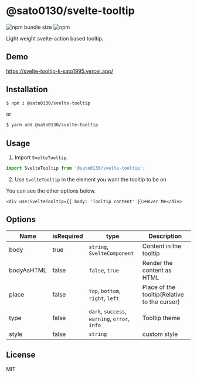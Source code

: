 # @sato0130/svelte-tooltip

![npm bundle size](https://img.shields.io/bundlephobia/minzip/@sato0130/svelte-tooltip)
![npm](https://img.shields.io/npm/v/@sato0130/svelte-tooltip?color=green)

Light weight svelte-action based tooltip.

## Demo

https://svelte-tooltip-k-sato1995.vercel.app/

## Installation

```bash
$ npm i @sato0130/svelte-tooltip
```

or

```bash
$ yarn add @sato0130/svelte-tooltip
```

## Usage

1. Import `SvelteTooltip`.

```typescript
import SvelteTooltip from '@sato0130/svelte-tooltip';
```

2. Use `SvelteTooltip` in the element you want the tooltip to be on

You can see the other options below.

```svelte
<div use:SvelteTooltip={{ body: 'Tooltip content' }}>Hover Me</div>
```

## Options

| Name       | isRequired | type                                          | Description                                  |
| -----      | ---------- | --------------------------------------------- | -------------------------------------------- |
| body       | true       | `string`, `SvelteComponent`                   | Content in the tooltip                       |
| bodyAsHTML | false      | `false`, `true`                               | Render the content as HTML                   |
| place      | false      | `top`, `bottom`, `right`, `left`              | Place of the tooltip(Relative to the cursor) |
| type       | false      | `dark`, `success`, `warning`, `error`, `info` | Tooltip theme                                |
| style      | false      | `string`                                      | custom style                                 |

## License

MIT
